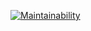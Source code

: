 [![Maintainability](https://api.codeclimate.com/v1/badges/c1484f7a6f9a3cd37df2/maintainability)](https://codeclimate.com/github/gomez-git/backend-project-lvl1/maintainability)
